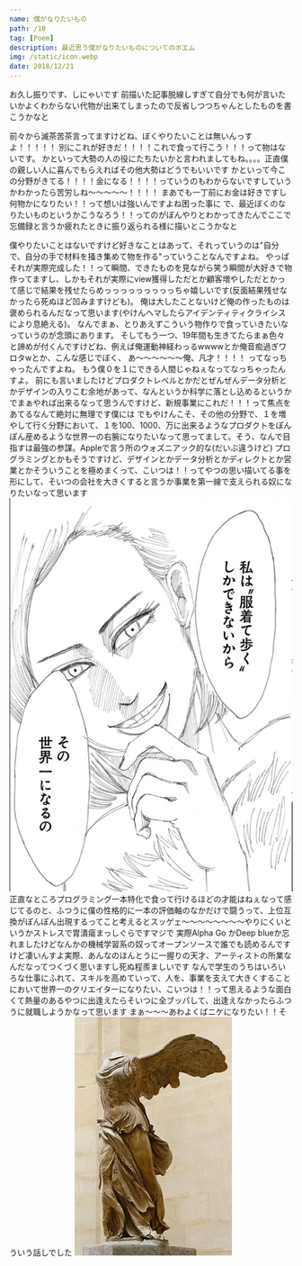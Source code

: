 ```yaml
---
name: 僕がなりたいもの
path: /10
tag: [Poem]
description: 最近思う僕がなりたいものについてのポエム
img: /static/icon.webp
date: 2018/12/21
---
```


お久し振りです、しにゃいです
前描いた記事脱線しすぎて自分でも何が言いたいかよくわからない代物が出来てしまったので反省しつつちゃんとしたものを書こうかなと

前々から滅茶苦茶言ってますけどね、ぼくやりたいことは無いんっすよ！！！！！
別にこれが好きだ！！！！これで食って行こう！！！って物はないです。
かといって大勢の人の役にたちたいかと言われましてもね。。。。正直僕の親しい人に喜んでもらえればその他大勢はどうでもいいです
かといって今この分野がきてる！！！！金になる！！！！っていうのもわからないですしていうかわかったら苦労しね〜〜〜〜〜！！！！
まあでも一丁前にお金は好きですし何物かになりたい！！って想いは強いんですよね困った事に
で、最近ぼくのなりたいものというかこうなろう！！ってのがぼんやりとわかってきたんでここで忘備録と言うか疲れたときに振り返られる様に描いとこうかなと

僕やりたいことはないですけど好きなことはあって、それっていうのは"自分で、自分の手で材料を掻き集めて物を作る"っていうことなんですよね。
やっぱそれが実際完成した！！って瞬間、できたものを見ながら笑う瞬間が大好きで物作ってますし、しかもそれが実際にview獲得しただとか顧客増やしただとかって感じで結果を残せたらめっっっっっっっっっちゃ嬉しいです(反面結果残せなかったら死ぬほど凹みますけども)。
俺は大したことないけど俺の作ったものは褒められるんだなって思います(やけんヘマしたらアイデンティティクライシスにより息絶える)。
なんでまぁ、とりあえずこういう物作りで食っていきたいなっていうのが念頭にあります。
そしてもう一つ、19年間も生きてたらまぁ色々と諦めが付くんですけどね、例えば俺運動神経わっるwwwwとか俺音痴過ぎワロタwとか、こんな感じでぼく、
あ〜〜〜〜〜〜俺、凡才！！！！
ってなっちゃったんですよね。
もう僕０を１にできる人間じゃねぇなってなっちゃったんすよ。
前にも言いましたけどプロダクトレベルとかだとぜんぜんデータ分析とかデザインの入りこむ余地があって、なんというか科学に落とし込めるというかでまぁやれば出来るなって思うんですけど、新規事業にこれだ！！！って焦点をあてるなんて絶対に無理です僕には
でもやけんこそ、その他の分野で、１を増やして行く分野において、１を100、1000、万に出来るようなプロダクトをぽんぽん産めるような世界一の右腕になりたいなって思ってまして。そう、なんで目指すは最強の参謀。Appleで言う所のウォズニアック的な(だいぶ違うけど)
プログラミングとかもそうですけど、デザインとかデータ分析とかディレクトとか営業とかそういうことを極めまくって、こいつは！！ってやつの思い描いてる事を形にして、そいつの会社を大きくすると言うか事業を第一線で支えられる奴になりたいなって思います
<img src="/static/10-1.webp" />
正直なところプログラミング一本特化で食って行けるほどの才能はねぇなって感じてるのと、ふつうに僕の性格的に一本の評価軸のなかだけで闘うって、上位互換がぽんぽん出現するってこと考えるとスッゲェ〜〜〜〜〜〜〜〜やりにくいというかストレスで胃潰瘍まっしぐらですマジで
実際Alpha Go かDeep blueか忘れましたけどなんかの機械学習系の奴ってオープンソースで誰でも読めるんですけど凄いんすよ実際、あんなのほんとうに一握りの天才、アーティストの所業なんだなってつくづく思いますし死ぬ程羨ましいです
なんで学生のうちはいろいろな仕事にふれて、スキルを高めていって、人を、事業を支えて大きくすることにおいて世界一のクリエイターになりたい、こいつは！！って思えるような面白くて熱量のあるやつに出逢えたらそいつに全ブッパして、出逢えなかったらふつうに就職しようかなって思います
まぁ〜〜〜あわよくばニケになりたい！！そういう話しでした
<img src="/static/10-2.webp" />